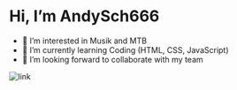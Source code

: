 # Hi, I’m AndySch666

- 👀 I’m interested in Musik and MTB
- 🌱 I’m currently learning Coding (HTML, CSS, JavaScript)
- 💞️ I’m looking forward to collaborate with my team

![link](https://www.google.com/imgres?imgurl=https%3A%2F%2Fcdn11.bigcommerce.com%2Fs-n26aknlnlm%2Fimages%2Fstencil%2F500x659%2Fproducts%2F243%2F5263%2F22471140006.MAIN__80821.1576897561.jpg%3Fc%3D2&imgrefurl=https%3A%2F%2Fwww.jimdunlop.com%2Fproducts%2Fguitar-picks%2F&tbnid=cSpcl8pWBkvgoM&vet=10CBEQMyhvahcKEwiAyPzMoZT5AhUAAAAAHQAAAAAQDQ..i&docid=mpKQGcWIfImyiM&w=500&h=500&q=guitar%20picks&hl=de&ved=0CBEQMyhvahcKEwiAyPzMoZT5AhUAAAAAHQAAAAAQDQ)
<!---
AndySch666/AndySch666 is a ✨ special ✨ repository because its `README.md` (this file) appears on your GitHub profile.
You can click the Preview link to take a look at your changes.
--->
